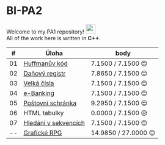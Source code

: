 # BI-PA2

Welcome to my PA1 repository! <img src="https://media.giphy.com/media/hvRJCLFzcasrR4ia7z/giphy.gif" width="25px">  
All of the work here is written in **C++**.

| #  | Úloha            | body  |
|----|---------------|-------|
| 01 | [Huffmanův kód](https://github.com/zunigjor/BI-PA2/tree/master/Progtest_1)	| 7.1500 / 7.1500 :blush:	|
| 02 | [Daňový registr](https://github.com/zunigjor/BI-PA2/tree/master/Progtest_2)	|	7.8650 / 7.1500 :blush:	|
| 03 | [Velká čísla](https://github.com/zunigjor/BI-PA2/tree/master/Progtest_3)	| 7.1500 / 7.1500 :blush:	|
| 04 | [e-Banking](https://github.com/zunigjor/BI-PA2/tree/master/Progtest_4)	| 7.1500 / 7.1500 :blush:	|
| 05 | [Poštovní schránka](https://github.com/zunigjor/BI-PA2/tree/master/Progtest_5)	| 9.2950 / 7.1500 :heart_eyes:	|
| 06 | HTML tabulky	| 	0.0000 / 7.1500 :disappointed_relieved:	|
| 07 | [Hledání v sekvencích](https://github.com/zunigjor/BI-PA2/tree/master/Progtest_7)	| 	7.1500 / 7.1500 :blush: |
| -- | [Grafické RPG](https://github.com/zunigjor/BI-PA2/tree/master/Semestralka/RPG_Game_Engine_PA2)	| 14.9850 / 27.0000 :blush:	|
